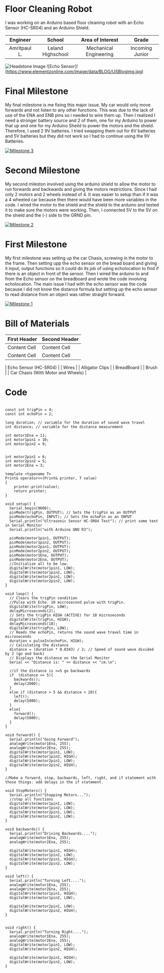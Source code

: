 ﻿# Floor Cleaning Robot
I was working on an Arduino based floor cleaning robot with an Echo Sensor (HC-SR04) and an Arduino Shield.

| **Engineer** | **School** | **Area of Interest** | **Grade** |
|:--:|:--:|:--:|:--:|
| Amritpaul L. | Leland Highschool | Mechanical Engineering | Incoming Junior

![Headstone Image](https://bluestampengineering.com/wp-content/uploads/2016/05/improve.jpg)
 ![Echo Sensor]! (https://www.elementzonline.com/image/data/BLOG/USBlogimg.jpg)
  

# Final Milestone
My final milestone is me fixing this major issue. My car would only move forwards and not listen to any other functions. This was due to the lack of use of the ENA and ENB pins so i needed to wire them up. Then I realized I need a stronger battery source and 2 of them, one for my Arduino to power that up and one for my Arduino Sheild to power the motors and the shield. Therefore, I used 2 9V batteries. I tried swapping them out for 6V batteries and 5V batteries but they did not work so I had to continue using the 9V Batteries.

[![Milestone 3](https://res.cloudinary.com/marcomontalbano/image/upload/v1660235656/video_to_markdown/images/youtube--dGzlDxW8ur0-c05b58ac6eb4c4700831b2b3070cd403.jpg)](https://youtu.be/dGzlDxW8ur0 "Milestone 3")

# Second Milestone
My second mileston involved using the arduino shield to allow the motor to run forwards and backwards and giving the motors restrictions. Since I had only 2 motors and 2 wheels instead of 4. It was easier to setup than if it was a 4 wheeled car because then there would have been more variables in the code. I wired the motor to the shield and the shield to the arduino and tested it to make sure the motors were working. Then, I connected 5V to the 5V on the shield and the (-) side to the GRND pin.

[![Milestone 2](https://res.cloudinary.com/marcomontalbano/image/upload/v1660064085/video_to_markdown/images/youtube--vta6Ggo7jCI-c05b58ac6eb4c4700831b2b3070cd403.jpg)](https://youtu.be/vta6Ggo7jCI "Milestone 2")

# First Milestone
My first milestone was setting up the car Chasis, screwing in the motor to the frame. Then setting upp the echo sensor on the bread board and giving it input, output functions so it could do its job of using echolocation to find if there is an object in front of the sensor. Then I wired the arduino to and from the Echo sensor on the breadboard and wrote the code involving echolocation. The main issue I had with the echo sensor was the code because I did not know the distance formula but setting up the echo sensor to read distance from an object was rather straight forward. 

[![Milestone 1](https://res.cloudinary.com/marcomontalbano/image/upload/v1659979415/video_to_markdown/images/youtube--abd1UoVswN4-c05b58ac6eb4c4700831b2b3070cd403.jpg)](https://youtu.be/abd1UoVswN4 "Milestone 1")

# Bill of Materials
| First Header  | Second Header |
| ------------- | ------------- |
| Content Cell  | Content Cell  |
| Content Cell  | Content Cell  |

| Echo Sensor (HC-SR04) |
| Wires |
| Alligator Clips |
| BreadBoard |
| Brush |
| Car Chasis (With Motor and Wheels) |

# Code

```

const int trigPin = 4;
const int echoPin = 2;

long duration; // variable for the duration of sound wave travel
int distance; // variable for the distance measurement

int motor1Ena = 11;
int motor1pin1 = 10;
int motor1pin2 = 9;


int motor2pin1 = 6;
int motor2pin2 = 5;
int motor2Ena = 3;

template <typename T>
Print& operator<<(Print& printer, T value)
{
    printer.print(value);
    return printer;
}

void setup() {
  Serial.begin(9600);
  pinMode(trigPin, OUTPUT); // Sets the trigPin as an OUTPUT
  pinMode(echoPin, INPUT); // Sets the echoPin as an INPUT
  Serial.println("Ultrasonic Sensor HC-SR04 Test"); // print some text in Serial Monitor
  Serial.println("with Arduino UNO R3");

  pinMode(motor1pin1, OUTPUT);
  pinMode(motor1pin2, OUTPUT);
  pinMode(motor2pin1, OUTPUT);
  pinMode(motor2pin2, OUTPUT);
  pinMode(motor1Ena, OUTPUT);  
  pinMode(motor2Ena, OUTPUT);
  //Initialize all to be low.
  digitalWrite(motor1pin1, LOW);
  digitalWrite(motor1pin2, LOW);
  digitalWrite(motor2pin1, LOW);
  digitalWrite(motor2pin2, LOW);
}

void loop() {
  // Clears the trigPin condition
  //Pulse with Echo. 10 microsecond pulse with trigPin.
  digitalWrite(trigPin, LOW);
  delayMicroseconds(2);
  // Sets the trigPin HIGH (ACTIVE) for 10 microseconds
  digitalWrite(trigPin, HIGH);
  delayMicroseconds(10);
  digitalWrite(trigPin, LOW);
  // Reads the echoPin, returns the sound wave travel time in microseconds
  duration = pulseIn(echoPin, HIGH);
  // Calculating the distance
  distance = (duration * 0.0343) / 2; // Speed of sound wave divided by 2 (go and back)
  // Displays the distance on the Serial Monitor
  Serial << "Distance is: " << distance << "cm.\n";

  //if the distance is <=5 go backwards
  if  (distance <= 5){
    backwards();
    delay(2000);
  }
  else if (distance > 5 && distance < 20){
    left();
    delay(5000);
  }
  else{
    forward();
    delay(5000);
  }
}

void forward() {
  Serial.println("Going Forward");
  analogWrite(motor1Ena, 255);
  analogWrite(motor2Ena, 255);
  digitalWrite(motor1pin1, LOW);
  digitalWrite(motor1pin2, HIGH);
  digitalWrite(motor2pin1, LOW);
  digitalWrite(motor2pin2, HIGH);
}

//Make a forward, stop, backwards, left, right, and if statement with those things. add delays in the if statement. 

void StopMotors() {
  Serial.println("Stopping Motors...");
  //stop all functions
  digitalWrite(motor1pin1, LOW);
  digitalWrite(motor1pin2, LOW);
  digitalWrite(motor2pin1, LOW);
  digitalWrite(motor2pin2, LOW);
}

void backwards() {
  Serial.println("Driving Backwards....");
  analogWrite(motor1Ena, 255);
  analogWrite(motor2Ena, 255);
  
  digitalWrite(motor1pin1, HIGH);
  digitalWrite(motor1pin2, LOW);
  digitalWrite(motor2pin1, HIGH);
  digitalWrite(motor2pin2, LOW);
}

void left() {
  Serial.println("Turning Left....");
  analogWrite(motor1Ena, 255);
  analogWrite(motor2Ena, 255);
  digitalWrite(motor1pin1, HIGH);
  digitalWrite(motor1pin2, LOW);
  
  digitalWrite(motor2pin1, LOW);
  digitalWrite(motor2pin2, HIGH);
}


void right() {
  Serial.println("Turning Right....");
  analogWrite(motor1Ena, 255);
  analogWrite(motor2Ena, 255);
  digitalWrite(motor1pin1, LOW);
  digitalWrite(motor1pin2, HIGH);
  
  digitalWrite(motor2pin1, HIGH);
  digitalWrite(motor2pin2, LOW);
}

```
